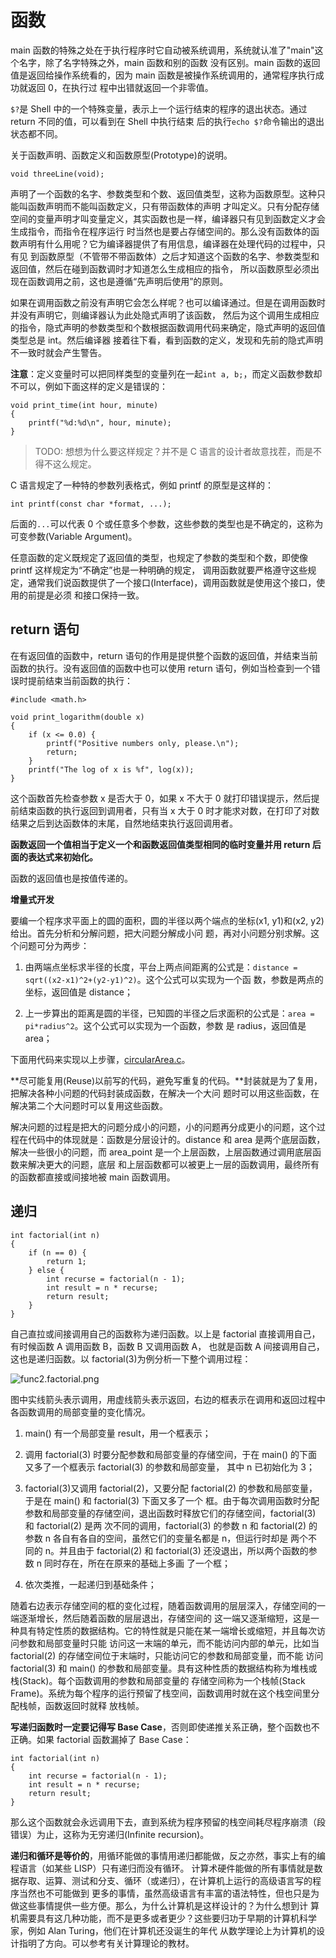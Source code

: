 # 函数

main 函数的特殊之处在于执行程序时它自动被系统调用，系统就认准了"main"这个名字，除了名字特殊之外，main 函数和别的函数
没有区别。main 函数的返回值是返回给操作系统看的，因为 main 函数是被操作系统调用的，通常程序执行成功就返回 0，在执行过
程中出错就返回一个非零值。

`$?`是 Shell 中的一个特殊变量，表示上一个运行结束的程序的退出状态。通过 return 不同的值，可以看到在 Shell 中执行结束
后的执行`echo $?`命令输出的退出状态都不同。

关于函数声明、函数定义和函数原型(Prototype)的说明。

```
void threeLine(void);
```

声明了一个函数的名字、参数类型和个数、返回值类型，这称为函数原型。这种只能叫函数声明而不能叫函数定义，只有带函数体的声明
才叫定义。只有分配存储空间的变量声明才叫变量定义，其实函数也是一样，编译器只有见到函数定义才会生成指令，而指令在程序运行
时当然也是要占存储空间的。那么没有函数体的函数声明有什么用呢？它为编译器提供了有用信息，编译器在处理代码的过程中，只有见
到函数原型（不管带不带函数体）之后才知道这个函数的名字、参数类型和返回值，然后在碰到函数调时才知道怎么生成相应的指令，
所以函数原型必须出现在函数调用之前，这也是遵循“先声明后使用”的原则。

如果在调用函数之前没有声明它会怎么样呢？也可以编译通过。但是在调用函数时并没有声明它，则编译器认为此处隐式声明了该函数，
然后为这个调用生成相应的指令，隐式声明的参数类型和个数根据函数调用代码来确定，隐式声明的返回值类型总是 int。然后编译器
接着往下看，看到函数的定义，发现和先前的隐式声明不一致时就会产生警告。

**注意**：定义变量时可以把同样类型的变量列在一起`int a, b;`，而定义函数参数却不可以，例如下面这样的定义是错误的：

```
void print_time(int hour, minute)
{
	printf("%d:%d\n", hour, minute);
}
```

> TODO: 想想为什么要这样规定？并不是 C 语言的设计者故意找茬，而是不得不这么规定。

C 语言规定了一种特的参数列表格式，例如 printf 的原型是这样的：

```
int printf(const char *format, ...);
```

后面的`...`可以代表 0 个或任意多个参数，这些参数的类型也是不确定的，这称为可变参数(Variable Argument)。

任意函数的定义既规定了返回值的类型，也规定了参数的类型和个数，即使像 printf 这样规定为“不确定”也是一种明确的规定，
调用函数就要严格遵守这些规定，通常我们说函数提供了一个接口(Interface)，调用函数就是使用这个接口，使用的前提是必须
和接口保持一致。

## return 语句

在有返回值的函数中，return 语句的作用是提供整个函数的返回值，并结束当前函数的执行。没有返回值的函数中也可以使用
return 语句，例如当检查到一个错误时提前结束当前函数的执行：

```
#include <math.h>

void print_logarithm(double x)
{
	if (x <= 0.0) {
		printf("Positive numbers only, please.\n");
		return;
	}
	printf("The log of x is %f", log(x));
}
```

这个函数首先检查参数 x 是否大于 0，如果 x 不大于 0 就打印错误提示，然后提前结束函数的执行返回到调用者，只有当 x 大于 0
时才能求对数，在打印了对数结果之后到达函数体的末尾，自然地结束执行返回调用者。

**函数返回一个值相当于定义一个和函数返回值类型相同的临时变量并用 return 后面的表达式来初始化。**

函数的返回值也是按值传递的。

**增量式开发**

要编一个程序求平面上的圆的面积，圆的半径以两个端点的坐标(x1, y1)和(x2, y2)给出。首先分析和分解问题，把大问题分解成小问
题，再对小问题分别求解。这个问题可分为两步：

1.	由两端点坐标求半径的长度，平台上两点间距离的公式是：`distance = sqrt((x2-x1)^2+(y2-y1)^2)`。这个公式可以实现为一个函
	数，参数是两点的坐标，返回值是 distance；

2.	上一步算出的距离是圆的半径，已知圆的半径之后求面积的公式是：`area = pi*radius^2`。这个公式可以实现为一个函数，参数
	是 radius，返回值是 area；

下面用代码来实现以上步骤，[circularArea.c](src/circularArea.c)。

**尽可能复用(Reuse)以前写的代码，避免写重复的代码。**封装就是为了复用，把解决各种小问题的代码封装成函数，在解决一个大问
题时可以用这些函数，在解决第二个大问题时可以复用这些函数。

解决问题的过程是把大的问题分成小的问题，小的问题再分成更小的问题，这个过程在代码中的体现就是：函数是分层设计的。distance
和 area 是两个底层函数，解决一些很小的问题，而 area_point 是一个上层函数，上层函数通过调用底层函数来解决更大的问题，底层
和上层函数都可以被更上一层的函数调用，最终所有的函数都直接或间接地被 main 函数调用。

## 递归

```
int factorial(int n)
{
	if (n == 0) {
		return 1;
	} else {
		int recurse = factorial(n - 1);
		int result = n * recurse;
		return result;
	}
}
```

自己直拉或间接调用自己的函数称为递归函数。以上是 factorial 直接调用自己，有时候函数 A 调用函数 B，函数 B 又调用函数 A，
也就是函数 A 间接调用自己，这也是递归函数。以 factorial(3)为例分析一下整个调用过程：

![func2.factorial.png](static/func2.factorial.png)

图中实线箭头表示调用，用虚线箭头表示返回，右边的框表示在调用和返回过程中各函数调用的局部变量的变化情况。

1.	main() 有一个局部变量 result，用一个框表示；

2.	调用 factorial(3) 时要分配参数和局部变量的存储空间，于在 main() 的下面又多了一个框表示 factorial(3) 的参数和局部变量，
	其中 n 已初始化为 3；

3.	factorial(3)又调用 factorial(2)，又要分配 factorial(2) 的参数和局部变量，于是在 main() 和 factorial(3) 下面又多了一个
	框。由于每次调用函数时分配参数和局部变量的存储空间，退出函数时释放它们的存储空间，factorial(3) 和 factorial(2) 是两
	次不同的调用，factorial(3) 的参数 n 和 factorial(2) 的参数 n 各自有各自的空间，虽然它们的变量名都是 n，但运行时却是
	两个不同的 n。并且由于 factorial(2) 和 factorial(3) 还没退出，所以两个函数的参数 n 同时存在，所在在原来的基础上多画
	了一个框；

4.	依次类推，一起递归到基础条件；

随着右边表示存储空间的框的变化过程，随着函数调用的层层深入，存储空间的一端逐渐增长，然后随着函数的层层退出，存储空间的
这一端又逐渐缩短，这是一种具有特定性质的数据结构。它的特性就是只能在某一端增长或缩短，并且每次访问参数和局部变量时只能
访问这一末端的单元，而不能访问内部的单元，比如当 factorial(2) 的存储空间位于末端时，只能访问它的参数和局部变量，而不能
访问 factorial(3) 和 main() 的参数和局部变量。具有这种性质的数据结构称为堆栈或栈(Stack)。每个函数调用的参数和局部变量的
存储空间称为一个栈帧(Stack Frame)。系统为每个程序的运行预留了栈空间，函数调用时就在这个栈空间里分配栈帧，函数返回时就释
放栈帧。

**写递归函数时一定要记得写 Base Case**，否则即使递推关系正确，整个函数也不正确。如果 factorial 函数漏掉了 Base Case：

```
int factorial(int n)
{
	int recurse = factorial(n - 1);
	int result = n * recurse;
	return result;
}
```

那么这个函数就会永远调用下去，直到系统为程序预留的栈空间耗尽程序崩溃（段错误）为止，这称为无穷递归(Infinite recursion)。

**递归和循环是等价的**，用循环能做的事情用递归都能做，反之亦然，事实上有的编程语言（如某些 LISP）只有递归而没有循环。
计算术硬件能做的所有事情就是数据存取、运算、测试和分支、循环（或递归），在计算机上运行的高级语言写的程序当然也不可能做到
更多的事情，虽然高级语言有丰富的语法特性，但也只是为做这些事情提供一些方便。那么，为什么计算机是这样设计的？为什么想到计
算机需要具有这几种功能，而不是更多或者更少？这些要归功于早期的计算机科学家，例如 Alan Turing，他们在计算机还没诞生的年代
从数学理论上为计算机的设计指明了方向。可以参考有关计算理论的教材。
